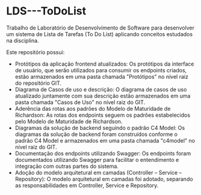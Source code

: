 # LDS---ToDoList
Trabalho de Laboratório de Desenvolvimento de Software para desenvolver um sistema de Lista de Tarefas (To Do List) aplicando conceitos estudados na disciplina.

Este repositório possui:
* Protótipos da aplicação frontend atualizados: Os protótipos da interface de usuário, que serão utilizados para consumir os endpoints criados, estão armazenados em uma pasta chamada "Protótipos" no nível raiz do repositório GIT.
* Diagrama de Casos de uso e descrição: O diagrama de casos de uso atualizado juntamente com sua descrição estão armazenados em uma pasta chamada "Casos de Uso" no nível raiz do GIT.
* Aderência das rotas aos padrões do Modelo de Maturidade de Richardson: As rotas dos endpoints seguem os padrões estabelecidos pelo Modelo de Maturidade de Richardson.
* Diagramas da solução de backend seguindo o padrão C4 Model: Os diagramas da solução de backend foram construídos conforme o padrão C4 Model e armazenados em uma pasta chamada "c4model" no nível raiz do GIT.
* Documentação dos endpoints utilizando Swagger: Os endpoints foram documentados utilizando Swagger para facilitar o entendimento e integração com outras partes do sistema.
* Adoção do modelo arquitetural em camadas (Controller – Service – Repository): O modelo arquitetural em camadas foi adotado, separando as responsabilidades em Controller, Service e Repository.
